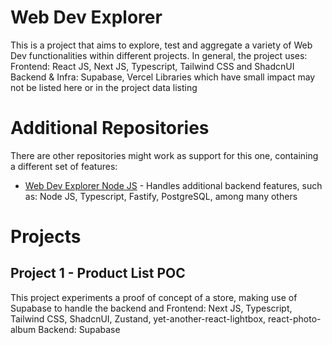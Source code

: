 # Web Dev Explorer

This is a project that aims to explore, test and aggregate a variety of Web Dev functionalities within different projects.
In general, the project uses:
Frontend: React JS, Next JS, Typescript, Tailwind CSS and ShadcnUI
Backend & Infra: Supabase, Vercel
Libraries which have small impact may not be listed here or in the project data listing

# Additional Repositories

There are other repositories might work as support for this one, containing a different set of features:

- [Web Dev Explorer Node JS](https://github.com/Sergie-AGA/web-dev-explorer-nodejs) - Handles additional backend features, such as:
  Node JS, Typescript, Fastify, PostgreSQL, among many others

# Projects

## Project 1 - Product List POC

This project experiments a proof of concept of a store, making use of Supabase to handle the backend and
Frontend: Next JS, Typescript, Tailwind CSS, ShadcnUI, Zustand, yet-another-react-lightbox, react-photo-album
Backend: Supabase
